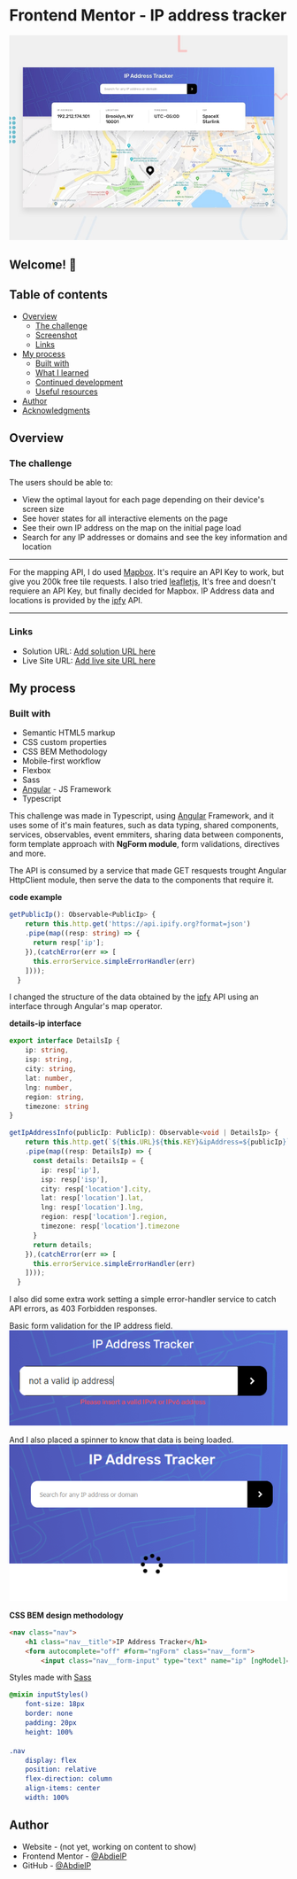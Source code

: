 # Frontend Mentor - IP address tracker

![Design preview for the IP address tracker coding challenge](./src/assets/captures/desktop-preview.jpg)

## Welcome! 👋

## Table of contents

- [Overview](#overview)
  - [The challenge](#the-challenge)
  - [Screenshot](#screenshot)
  - [Links](#links)
- [My process](#my-process)
  - [Built with](#built-with)
  - [What I learned](#what-i-learned)
  - [Continued development](#continued-development)
  - [Useful resources](#useful-resources)
- [Author](#author)
- [Acknowledgments](#acknowledgments)

## Overview

### The challenge

The users should be able to:

- View the optimal layout for each page depending on their device's screen size
- See hover states for all interactive elements on the page
- See their own IP address on the map on the initial page load
- Search for any IP addresses or domains and see the key information and location

---

For the mapping API, I do used [Mapbox](https://www.mapbox.com/). It's require an API Key to work, but give you 200k free tile requests. I also tried [leafletjs](https://leafletjs.com/), It's free and doesn't requiere an API Key, but finally decided for Mapbox. IP Address data and locations is provided by the [ipfy](https://www.ipify.org/) API.

---

### Links

- Solution URL: [Add solution URL here](https://your-solution-url.com)
- Live Site URL: [Add live site URL here](https://your-live-site-url.com)

## My process

### Built with

- Semantic HTML5 markup
- CSS custom properties
- CSS BEM Methodology
- Mobile-first workflow
- Flexbox
- Sass
- [Angular](https://angular.io/) - JS Framework
- Typescript

This challenge was made in Typescript, using [Angular](https://angular.io/) Framework, and it uses some of it's main features, such as data typing, shared components, services, observables, event emmiters, sharing data between components, form template approach with **NgForm module**, form validations, directives and more.

The API is consumed by a service that made GET resquests trought Angular HttpClient module, then serve the data to the components that require it.

**code example**
```ts
getPublicIp(): Observable<PublicIp> {
    return this.http.get('https://api.ipify.org?format=json')
    .pipe(map((resp: string) => {
      return resp['ip'];
    }),(catchError(err => [
      this.errorService.simpleErrorHandler(err)
    ])));
  }
```

I changed the structure of the data obtained by the [ipfy](https://www.ipify.org/) API using an interface through Angular's map operator.

**details-ip interface**
```ts
export interface DetailsIp {
    ip: string,
    isp: string,
    city: string,
    lat: number,
    lng: number,
    region: string,
    timezone: string
}
```
```ts
getIpAddressInfo(publicIp: PublicIp): Observable<void | DetailsIp> {
    return this.http.get(`${this.URL}${this.KEY}&ipAddress=${publicIp}`)
    .pipe(map((resp: DetailsIp) => {
      const details: DetailsIp = {
        ip: resp['ip'],
        isp: resp['isp'],
        city: resp['location'].city,
        lat: resp['location'].lat,
        lng: resp['location'].lng,
        region: resp['location'].region,
        timezone: resp['location'].timezone
      }
      return details;
    }),(catchError(err => [
      this.errorService.simpleErrorHandler(err)
    ])));
  }
```
I also did some extra work setting a simple error-handler service to catch API errors, as 403 Forbidden responses. 

Basic form validation for the IP address field.
![SVG Spinner](./src/assets/captures/validation.png)

And I also placed a spinner to know that data is being loaded.
![SVG Spinner](./src/assets/captures/spinner.png)

**CSS BEM design methodology**
```html
<nav class="nav">
    <h1 class="nav__title">IP Address Tracker</h1>
    <form autocomplete="off" #form="ngForm" class="nav__form">
        <input class="nav__form-input" type="text" name="ip" [ngModel]="form.ip" placeholder="Search for any IP address or domain" required>
```
Styles made with [Sass](https://sass-lang.com/)

```scss
@mixin inputStyles()
    font-size: 18px
    border: none
    padding: 20px
    height: 100%

.nav 
    display: flex
    position: relative
    flex-direction: column
    align-items: center
    width: 100%
```

## Author

- Website - (not yet, working on content to show)
- Frontend Mentor - [@AbdielP](https://www.frontendmentor.io/profile/AbdielP)
- GitHub - [@AbdielP](https://github.com/AbdielP)